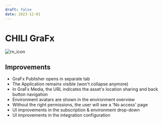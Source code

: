 ```yaml
---
draft: false
date: 2023-12-01
---
```


# CHILI GraFx

![rn_icon](https://chilipublishdocs.imgix.net/logos/CHILI_LOGOS_OK-04.svg)

## Improvements

- GraFx Publisher opens in separate tab
- The Application remains visible (won't collapse anymore)
- In GraFx Media, the URL indicates the asset's location sharing and back button navigation
- Environment avatars are shown in the environment overview
- Without the right permissions, the user will see a 'No access' page
- UI improvements in the subscription & environment drop-down
- UI improvements in the integration configuration
